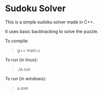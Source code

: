 # Sudoku Solver

This is a simple sudoku solver made in C++.

It uses basic backtracking to solve the puzzle.

To compile:
> g++ main.c

To run (in linux):
> ./a.out

To run (in windows):
> a.exe
